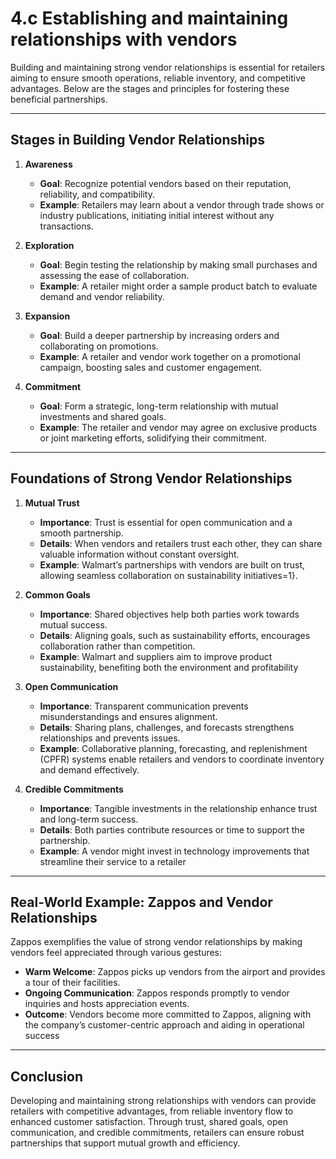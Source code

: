 # 4.c Establishing and maintaining relationships with vendors

Building and maintaining strong vendor relationships is essential for retailers aiming to ensure smooth operations, reliable inventory, and competitive advantages. Below are the stages and principles for fostering these beneficial partnerships.

---

## Stages in Building Vendor Relationships

1. **Awareness**
   - **Goal**: Recognize potential vendors based on their reputation, reliability, and compatibility.
   - **Example**: Retailers may learn about a vendor through trade shows or industry publications, initiating initial interest without any transactions.

2. **Exploration**
   - **Goal**: Begin testing the relationship by making small purchases and assessing the ease of collaboration.
   - **Example**: A retailer might order a sample product batch to evaluate demand and vendor reliability.

3. **Expansion**
   - **Goal**: Build a deeper partnership by increasing orders and collaborating on promotions.
   - **Example**: A retailer and vendor work together on a promotional campaign, boosting sales and customer engagement.

4. **Commitment**
   - **Goal**: Form a strategic, long-term relationship with mutual investments and shared goals.
   - **Example**: The retailer and vendor may agree on exclusive products or joint marketing efforts, solidifying their commitment.

---

## Foundations of Strong Vendor Relationships

1. **Mutual Trust**
   - **Importance**: Trust is essential for open communication and a smooth partnership.
   - **Details**: When vendors and retailers trust each other, they can share valuable information without constant oversight.
   - **Example**: Walmart’s partnerships with vendors are built on trust, allowing seamless collaboration on sustainability initiatives=1}.

2. **Common Goals**
   - **Importance**: Shared objectives help both parties work towards mutual success.
   - **Details**: Aligning goals, such as sustainability efforts, encourages collaboration rather than competition.
   - **Example**: Walmart and suppliers aim to improve product sustainability, benefiting both the environment and profitability
3. **Open Communication**
   - **Importance**: Transparent communication prevents misunderstandings and ensures alignment.
   - **Details**: Sharing plans, challenges, and forecasts strengthens relationships and prevents issues.
   - **Example**: Collaborative planning, forecasting, and replenishment (CPFR) systems enable retailers and vendors to coordinate inventory and demand effectively.

4. **Credible Commitments**
   - **Importance**: Tangible investments in the relationship enhance trust and long-term success.
   - **Details**: Both parties contribute resources or time to support the partnership.
   - **Example**: A vendor might invest in technology improvements that streamline their service to a retailer

---

## Real-World Example: Zappos and Vendor Relationships

Zappos exemplifies the value of strong vendor relationships by making vendors feel appreciated through various gestures:
   - **Warm Welcome**: Zappos picks up vendors from the airport and provides a tour of their facilities.
   - **Ongoing Communication**: Zappos responds promptly to vendor inquiries and hosts appreciation events.
   - **Outcome**: Vendors become more committed to Zappos, aligning with the company’s customer-centric approach and aiding in operational success
---

## Conclusion

Developing and maintaining strong relationships with vendors can provide retailers with competitive advantages, from reliable inventory flow to enhanced customer satisfaction. Through trust, shared goals, open communication, and credible commitments, retailers can ensure robust partnerships that support mutual growth and efficiency.

